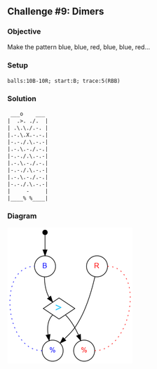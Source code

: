 ## Challenge #9: Dimers

### Objective

Make the pattern blue, blue, red, blue, blue, red…

### Setup

`balls:10B-10R; start:B; trace:5(RBB)`

### Solution

	 ___o    ___
	|  .>. ./.  |
	| .\.\./.-. |
	|.-.\.X.-.-.|
	|-.-./.\.-.-|
	|.-.\.-./.-.|
	|-.-./.\.-.-|
	|.-.\.-./.-.|
	|-.-./.\.-.-|
	|.-.\.-./.-.|
	|-.-./.\.-.-|
	|     -     |
	|____% %____|

### Diagram

![Puzzle #9](../graph/PNG/puzzle09.png)
